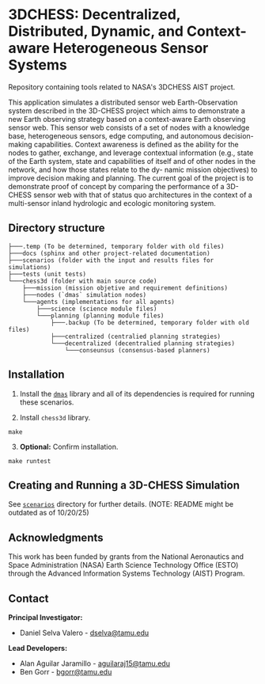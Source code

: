 # 3DCHESS: Decentralized, Distributed, Dynamic, and Context-aware Heterogeneous Sensor Systems

Repository containing tools related to NASA's 3DCHESS AIST project. 

This application simulates a distributed sensor web Earth-Observation system described in the
3D-CHESS project which aims to demonstrate a new Earth
observing strategy based on a context-aware Earth observing
sensor web. This sensor web consists of a set of nodes with a
knowledge base, heterogeneous sensors, edge computing,
and autonomous decision-making capabilities. Context
awareness is defined as the ability for the nodes to gather,
exchange, and leverage contextual information (e.g., state of
the Earth system, state and capabilities of itself and of other
nodes in the network, and how those states relate to the dy-
namic mission objectives) to improve decision making and
planning. The current goal of the project is to demonstrate
proof of concept by comparing the performance of a 3D-
CHESS sensor web with that of status quo architectures in
the context of a multi-sensor inland hydrologic and ecologic
monitoring system.

## Directory structure
```
├───.temp (To be determined, temporary folder with old files)
├───docs (sphinx and other project-related documentation)
├───scenarios (folder with the input and results files for simulations)
├───tests (unit tests)
└───chess3d (folder with main source code)
    ├───mission (mission objetive and requirement definitions)
    ├───nodes (`dmas` simulation nodes)
    └───agents (implementations for all agents)
        ├───science (science module files)
        └───planning (planning module files)
            ├───.backup (To be determined, temporary folder with old files)
            ├───centralized (centralied planning strategies)
            └───decentralized (decentralied planning strategies)
                └───conseunsus (consensus-based planners)
```


## Installation
1. Install the [`dmas`](https://github.com/seakers/DMASpy) library and all of its dependencies is required for running these scenarios.

2. Install `chess3d` library.
```
make 
```

3. **Optional:** Confirm installation.
```
make runtest
```

## Creating and Running a 3D-CHESS Simulation
See [`scenarios`](./scenarios/README.md) directory for further details. (NOTE: README might be outdated as of 10/20/25)

## Acknowledgments
This work has been funded by grants from the National Aeronautics and Space Administration (NASA) Earth Science Technology Office (ESTO) through the Advanced Information Systems Technology (AIST) Program.

## Contact 
**Principal Investigator:** 
- Daniel Selva Valero - <dselva@tamu.edu>

**Lead Developers:** 
- Alan Aguilar Jaramillo - <aguilaraj15@tamu.edu>
- Ben Gorr - <bgorr@tamu.edu>
